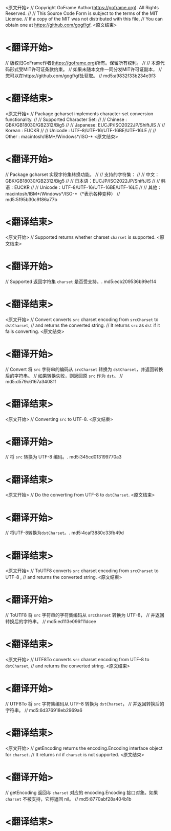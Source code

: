 
<原文开始>
// Copyright GoFrame Author(https://goframe.org). All Rights Reserved.
//
// This Source Code Form is subject to the terms of the MIT License.
// If a copy of the MIT was not distributed with this file,
// You can obtain one at https://github.com/gogf/gf.
<原文结束>

# <翻译开始>
// 版权归GoFrame作者(https://goframe.org)所有。保留所有权利。
//
// 本源代码形式受MIT许可证条款约束。
// 如果未随本文件一同分发MIT许可证副本，
// 您可以在https://github.com/gogf/gf处获取。
// md5:a9832f33b234e3f3
# <翻译结束>


<原文开始>
// Package gcharset implements character-set conversion functionality.
//
// Supported Character Set:
//
// Chinese : GBK/GB18030/GB2312/Big5
//
// Japanese: EUCJP/ISO2022JP/ShiftJIS
//
// Korean  : EUCKR
//
// Unicode : UTF-8/UTF-16/UTF-16BE/UTF-16LE
//
// Other   : macintosh/IBM*/Windows*/ISO-*
<原文结束>

# <翻译开始>
// Package gcharset 实现字符集转换功能。
//
// 支持的字符集：
//
// 中文：GBK/GB18030/GB2312/Big5
//
// 日本语：EUCJP/ISO2022JP/ShiftJIS
//
// 韩语：EUCKR
//
// Unicode：UTF-8/UTF-16/UTF-16BE/UTF-16LE
//
// 其他：macintosh/IBM*/Windows*/ISO-*（*表示各种变种）
// md5:5f95b30c9186a77b
# <翻译结束>


<原文开始>
// Supported returns whether charset `charset` is supported.
<原文结束>

# <翻译开始>
// Supported 返回字符集 `charset` 是否受支持。. md5:ecb209536b99e114
# <翻译结束>


<原文开始>
// Convert converts `src` charset encoding from `srcCharset` to `dstCharset`,
// and returns the converted string.
// It returns `src` as `dst` if it fails converting.
<原文结束>

# <翻译开始>
// Convert 将 `src` 字符串的编码从 `srcCharset` 转换为 `dstCharset`，并返回转换后的字符串。
// 如果转换失败，则返回原 `src` 作为 `dst`。
// md5:d579c6167a34081f
# <翻译结束>


<原文开始>
// Converting `src` to UTF-8.
<原文结束>

# <翻译开始>
// 将 `src` 转换为 UTF-8 编码。. md5:345cd013199770a3
# <翻译结束>


<原文开始>
// Do the converting from UTF-8 to `dstCharset`.
<原文结束>

# <翻译开始>
// 将UTF-8转换为`dstCharset`。. md5:4caf3880c33fb49d
# <翻译结束>


<原文开始>
// ToUTF8 converts `src` charset encoding from `srcCharset` to UTF-8 ,
// and returns the converted string.
<原文结束>

# <翻译开始>
// ToUTF8 将 `src` 字符串的字符集编码从 `srcCharset` 转换为 UTF-8，
// 并返回转换后的字符串。
// md5:ed113e096f11dcee
# <翻译结束>


<原文开始>
// UTF8To converts `src` charset encoding from UTF-8 to `dstCharset`,
// and returns the converted string.
<原文结束>

# <翻译开始>
// UTF8To 将 `src` 字符集编码从 UTF-8 转换为 `dstCharset`，
// 并返回转换后的字符串。
// md5:6d376918eb2969a6
# <翻译结束>


<原文开始>
// getEncoding returns the encoding.Encoding interface object for `charset`.
// It returns nil if `charset` is not supported.
<原文结束>

# <翻译开始>
// getEncoding 返回与 `charset` 对应的 encoding.Encoding 接口对象。如果 `charset` 不被支持，它将返回 nil。
// md5:8770abf28a404b1b
# <翻译结束>


